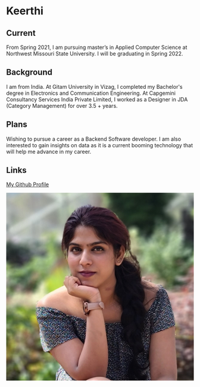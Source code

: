 # Keerthi

## Current
From  Spring 2021, I am pursuing master’s in Applied Computer Science at Northwest Missouri State University. I will be graduating in Spring 2022.

## Background
I am from India. At Gitam University in Vizag, I completed my Bachelor's degree in Electronics and Communication Engineering. At Capgemini Consultancy Services India Private Limited, I worked as a Designer in JDA (Category Management) for over 3.5 + years.

## Plans
Wishing to pursue a career as a  Backend Software developer. I am also interested to gain insights on data as it is a current booming technology that will help me advance in my career.

## Links
[My Github Profile](https://github.com/KeerthiMuli)

![My Image](https://github.com/KeerthiMuli/big-data-developer/blob/main/Photo2.jpeg?raw=true)
